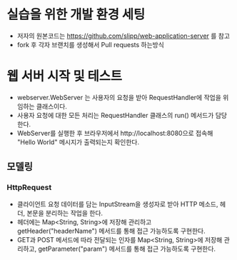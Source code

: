 # 실습을 위한 개발 환경 세팅
- 저자의 원본코드는  https://github.com/slipp/web-application-server 를 참고
- fork 후 각자 브랜치를 생성해서 Pull requests 하는방식 

# 웹 서버 시작 및 테스트
* webserver.WebServer 는 사용자의 요청을 받아 RequestHandler에 작업을 위임하는 클래스이다.
* 사용자 요청에 대한 모든 처리는 RequestHandler 클래스의 run() 메서드가 담당한다.
* WebServer를 실행한 후 브라우저에서 http://localhost:8080으로 접속해 "Hello World" 메시지가 출력되는지 확인한다.


## 모델링

### HttpRequest

- 클라이언트 요청 데이터를 담는 InputStream을 생성자로 받아 HTTP 메소드, 헤더, 본문을 분리하는 작업을 한다.
- 헤더에는 Map<String, String>에 저장해 관리하고 getHeader("headerName") 메서드를 통해 접근 가능하도록 구현한다.
- GET과 POST 메서드에 따라 전달되는 인자를 Map<String, String>에 저장해 관리하고, getParameter("param") 메서드를 통해 접근 가능하도록 구현한다.

